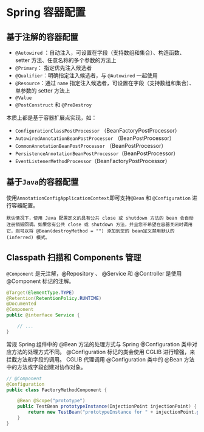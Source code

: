 # Spring 容器配置

## 基于注解的容器配置
- `@Autowired` ：自动注入，可设置在字段（支持数组和集合）、构造函数、setter 方法、任意名称的多个参数的方法上
- `@Primary`： 指定优先注入候选者
- `@Qualifier`：明确指定注入候选者，与 `@Autowired` 一起使用
- `@Resource`：通过 `name` 指定注入候选者，可设置在字段（支持数组和集合）、单参数的 setter 方法上
- `@Value`
- `@PostConstruct` 和 `@PreDestroy`

本质上都是基于容器扩展点实现，如：
- `ConfigurationClassPostProcessor` （BeanFactoryPostProcessor）
- `AutowiredAnnotationBeanPostProcessor` （BeanPostProcessor）
- `CommonAnnotationBeanPostProcessor` （BeanPostProcessor）
- `PersistenceAnnotationBeanPostProcessor`（BeanPostProcessor）
- `EventListenerMethodProcessor`（BeanFactoryPostProcessor）
  
## 基于`Java`的容器配置

使用`AnnotationConfigApplicationContext`即可支持`@Bean` 和 `@Configuration` 进行容器配置。
```{caution}
默认情况下，使用 Java 配置定义的具有公共 close 或 shutdown 方法的 bean 会自动注册销毁回调。如果您有公共 close 或 shutdown 方法，并且您不希望在容器关闭时调用它，则可以将 @Bean(destroyMethod = "") 添加到您的 bean定义禁用默认的 (inferred) 模式。
```

## Classpath 扫描和 Components 管理

`@Component` 是元注解，@Repository 、 @Service 和 @Controller 是使用 @Component 标记的注解。
```java
@Target(ElementType.TYPE)
@Retention(RetentionPolicy.RUNTIME)
@Documented
@Component 
public @interface Service {

	// ...
}
```

常规 Spring 组件中的 @Bean 方法的处理方式与 Spring @Configuration 类中对应方法的处理方式不同。
@Configuration 标记的类会使用 CGLIB 进行增强，来拦截方法和字段的调用。
CGLIB 代理调用 @Configuration 类中的 @Bean 方法中的方法或字段创建对协作对象。
```java
// @Component
@Configuration
public class FactoryMethodComponent {

	@Bean @Scope("prototype")
	public TestBean prototypeInstance(InjectionPoint injectionPoint) {
		return new TestBean("prototypeInstance for " + injectionPoint.getMember());
	}
}
```

